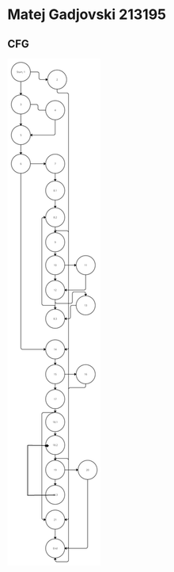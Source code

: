 # Matej Gadjovski 213195
## CFG

![CFG_Labs2](https://github.com/MatejGadjo/SI_2023_lab2_213195/blob/master/CFG_lab2.jpg)
